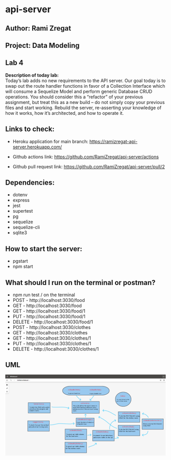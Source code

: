 # api-server

## Author: Rami Zregat

## Project: Data Modeling

## Lab 4

**Description of today lab:**   
Today’s lab adds no new requirements to the API server. Our goal today is to swap out the route handler functions in favor of a Collection Interface which will consume a Sequelize Model and perform generic Database CRUD operations. You should consider this a “refactor” of your previous assignment, but treat this as a new build – do not simply copy your previous files and start working. Rebuild the server, re-asserting your knowledge of how it works, how it’s architected, and how to operate it.

## Links to check:    

- Heroku application for main branch: https://ramizregat-api-server.herokuapp.com/

- Github actions link: https://github.com/RamiZregat/api-server/actions 

- Github pull request link: https://github.com/RamiZregat/api-server/pull/2

## Dependencies:
- dotenv
- express
- jest
- supertest
- pg
- sequelize
- sequelize-cli
- sqlite3


## How to start the server:  
- pgstart
- npm start

## What should I run on the terminal or postman?
- npm run test / on the terminal
- POST - http://localhost:3030/food
- GET - http://localhost:3030/food
- GET - http://localhost:3030/food/1
- PUT - http://localhost:3030/food/1
- DELETE - http://localhost:3030/food/1
- POST - http://localhost:3030/clothes
- GET - http://localhost:3030/clothes
- GET - http://localhost:3030/clothes/1
- PUT - http://localhost:3030/clothes/1
- DELETE - http://localhost:3030/clothes/1

## UML

![](./UML-image/UML4.png)